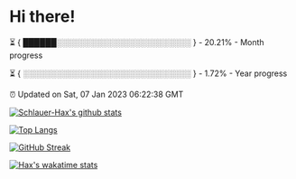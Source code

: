 # Hi there!

⏳ { ██████░░░░░░░░░░░░░░░░░░░░░░░░ } - 20.21% - Month progress

⏳ { ░░░░░░░░░░░░░░░░░░░░░░░░░░░░░░ } - 1.72% - Year progress

⏰ Updated on Sat, 07 Jan 2023 06:22:38 GMT


[![Schlauer-Hax's github stats](https://github-readme-stats.vercel.app/api?username=Schlauer-Hax&show_icons=true&theme=dark&count_private=true)](https://github.com/Schlauer-Hax)


[![Top Langs](https://github-readme-stats.vercel.app/api/top-langs/?username=Schlauer-Hax&layout=compact&theme=dark)](https://github.com/Schlauer-Hax?tab=repositories)

[![GitHub Streak](https://streak-stats.demolab.com?user=Schlauer-Hax&theme=dark)](https://git.io/streak-stats)

[![Hax's wakatime stats](https://github-readme-stats.vercel.app/api/wakatime?username=Hax&theme=dark)](https://wakatime.com/@Hax)

